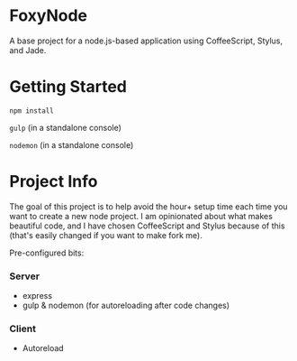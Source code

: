 # FoxyNode

A base project for a node.js-based application using CoffeeScript, Stylus, and Jade.  

# Getting Started

`npm install`

`gulp` (in a standalone console)

`nodemon` (in a standalone console)

# Project Info

The goal of this project is to help avoid the hour+ setup time each time you want to create a new node project.  I am opinionated about what makes beautiful code, and I have chosen CoffeeScript and Stylus because of this (that's easily changed if you want to make fork me).

Pre-configured bits:

### Server
- express
- gulp & nodemon (for autoreloading after code changes)

### Client
- Autoreload
